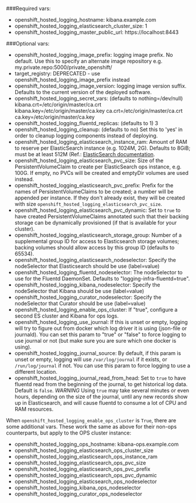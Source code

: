 ###Required vars:

- openshift_hosted_logging_hostname: kibana.example.com
- openshift_hosted_logging_elasticsearch_cluster_size: 1
- openshift_hosted_logging_master_public_url: https://localhost:8443

###Optional vars:
- openshift_hosted_logging_image_prefix: logging image prefix.  No default.  Use this to specify an alternate image repository e.g. my.private.repo:5000/private_openshift/
- target_registry: DEPRECATED - use openshift_hosted_logging_image_prefix instead
- openshift_hosted_logging_image_version: logging image version suffix.  Defaults to the current version of the deployed software.
- openshift_hosted_logging_secret_vars: (defaults to nothing=/dev/null) kibana.crt=/etc/origin/master/ca.crt kibana.key=/etc/origin/master/ca.key ca.crt=/etc/origin/master/ca.crt ca.key=/etc/origin/master/ca.key
- openshift_hosted_logging_fluentd_replicas: (defaults to 1) 3
- openshift_hosted_logging_cleanup: (defaults to no) Set this to 'yes' in order to cleanup logging components instead of deploying.
- openshift_hosted_logging_elasticsearch_instance_ram: Amount of RAM to reserve per ElasticSearch instance (e.g. 1024M, 2G). Defaults to 8GiB; must be at least 512M (Ref.: [ElasticSearch documentation](https://www.elastic.co/guide/en/elasticsearch/guide/current/hardware.html\#\_memory).
- openshift_hosted_logging_elasticsearch_pvc_size: Size of the PersistentVolumeClaim to create per ElasticSearch ops instance, e.g. 100G. If empty, no PVCs will be created and emptyDir volumes are used instead.
- openshift_hosted_logging_elasticsearch_pvc_prefix: Prefix for the names of PersistentVolumeClaims to be created; a number will be appended per instance. If they don't already exist, they will be created with size `openshift_hosted_logging_elasticsearch_pvc_size`.
- openshift_hosted_logging_elasticsearch_pvc_dynamic: Set to `true` to have created PersistentVolumeClaims annotated such that their backing storage can be dynamically provisioned (if that is available for your cluster).
- openshift_hosted_logging_elasticsearch_storage_group: Number of a supplemental group ID for access to Elasticsearch storage volumes; backing volumes should allow access by this group ID (defaults to 65534).
- openshift_hosted_logging_elasticsearch_nodeselector: Specify the nodeSelector that Elasticsearch should be use (label=value)
- openshift_hosted_logging_fluentd_nodeselector: The nodeSelector to use for the Fluentd DaemonSet. Defaults to "logging-infra-fluentd=true".
- openshift_hosted_logging_kibana_nodeselector: Specify the nodeSelector that Kibana should be use (label=value)
- openshift_hosted_logging_curator_nodeselector: Specify the nodeSelector that Curator should be use (label=value)
- openshift_hosted_logging_enable_ops_cluster: If "true", configure a second ES cluster and Kibana for ops logs.
- openshift_hosted_logging_use_journal: If this is unset or empty, logging will try to figure out from docker which log driver it is using (json-file or journald).  You can set this param to "true" or "false" to force logging to use journal or not (but make sure you are sure which one docker is using).
- openshift_hosted_logging_journal_source: By default, if this param is unset or empty, logging will use `/var/log/journal` if it exists, or `/run/log/journal` if not.  You can use this param to force logging to use a different location.
- openshift_hosted_logging_journal_read_from_head: Set to `true` to have fluentd read from the beginning of the journal, to get historical log data.  Default is `false`.  *WARNING* Using `true` may take several minutes or even hours, depending on the size of the journal, until any new records show up in Elasticsearch, and will cause fluentd to consume a lot of CPU and RAM resources.

When `openshift_hosted_logging_enable_ops_cluster` is `True`, there are some
additional vars.  These work the same as above for their non-ops counterparts,
but apply to the OPS cluster instance:
- openshift_hosted_logging_ops_hostname: kibana-ops.example.com
- openshift_hosted_logging_elasticsearch_ops_cluster_size
- openshift_hosted_logging_elasticsearch_ops_instance_ram
- openshift_hosted_logging_elasticsearch_ops_pvc_size
- openshift_hosted_logging_elasticsearch_ops_pvc_prefix
- openshift_hosted_logging_elasticsearch_ops_pvc_dynamic
- openshift_hosted_logging_elasticsearch_ops_nodeselector
- openshift_hosted_logging_kibana_ops_nodeselector
- openshift_hosted_logging_curator_ops_nodeselector
